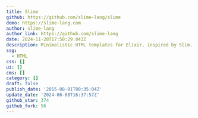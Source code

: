 ```yaml
---
title: Slime
github: https://github.com/slime-lang/slime
demo: https://slime-lang.com
author: slime-lang
author_link: https://github.com/slime-lang
date: 2024-11-28T17:50:29.043Z
description: Minimalistic HTML templates for Elixir, inspired by Slim.
ssg:
  - HTML
css: []
ui: []
cms: []
category: []
draft: false
publish_date: '2015-08-01T00:35:04Z'
update_date: '2024-06-08T16:37:57Z'
github_star: 374
github_fork: 56
---
```

